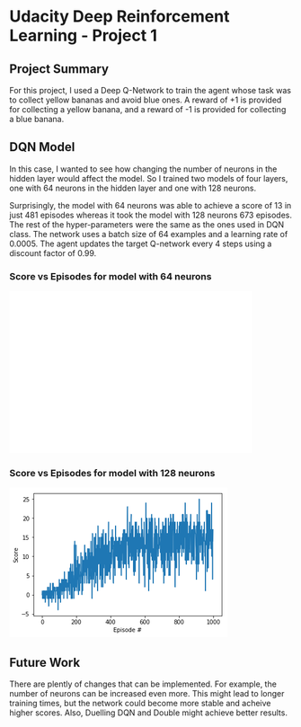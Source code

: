 # Udacity Deep Reinforcement Learning - Project 1

## Project Summary

For this project, I used a Deep Q-Network to train the agent whose task was to collect yellow bananas and avoid blue ones. A reward of +1 is provided for collecting a yellow banana, and a reward of -1 is provided for collecting a blue banana.

## DQN Model

In this case, I wanted to see how changing the number of neurons in the hidden layer would affect the model. So I trained two models of four layers, one with 64 neurons in the hidden layer and one with 128 neurons. 

Surprisingly, the model with 64 neurons was able to achieve a score of 13 in just 481 episodes whereas it took the model with 128 neurons 673 episodes. The rest of the hyper-parameters were the same as the ones used in DQN class. The network uses a batch size of 64 examples and a learning rate of 0.0005. The agent updates the target Q-network every 4 steps using a discount factor of 0.99.

### Score vs Episodes for model with 64 neurons
![](Score_64.png)

### Score vs Episodes for model with 128 neurons
![](Score_128.png)


## Future Work

There are plently of changes that can be implemented. For example, the number of neurons can be increased even more. This might lead to longer training times, but the network could become more stable and acheive higher scores. Also, Duelling DQN and Double might achieve better results.
